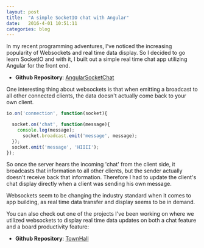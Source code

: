 ```yaml
---
layout: post
title:  "A simple SocketIO chat with Angular"
date:   2016-4-01 10:51:11
categories: blog
---
```


In my recent programming adventures, I've noticed the increasing popularity of Websockets and real time data
display. So I decided to go learn SocketIO and with it, I built out a simple real time chat app utilizing
Angular for the front end.

* **Github Repository**: [AngularSocketChat](https://github.com/DeeHKim/angularSocketChat)

One interesting thing about websockets is that when emitting a broadcast to all other connected clients, the
data doesn't actually come back to your own client.

```javascript
io.on('connection', function(socket){

  socket.on('chat', function(message){
    console.log(message);
      socket.broadcast.emit('message', message);
  });
  socket.emit('message', 'HIIII');
});
```

So once the server hears the incoming 'chat' from the client side, it broadcasts that information
to all other clients, but the sender actually doesn't receive back that information. Therefore I had to
update the client's chat display directly when a client was sending his own message.

Websockets seem to be changing the industry standard when it comes to app building, as real time data transfer
and display seems to be in demand.

You can also check out one of the projects I've been working on where we utilized websockets to display real
time data updates on both a chat feature and a board productivity feature:
* **Github Repository**: [TownHall](https://github.com/TownHalls/TownHall)
